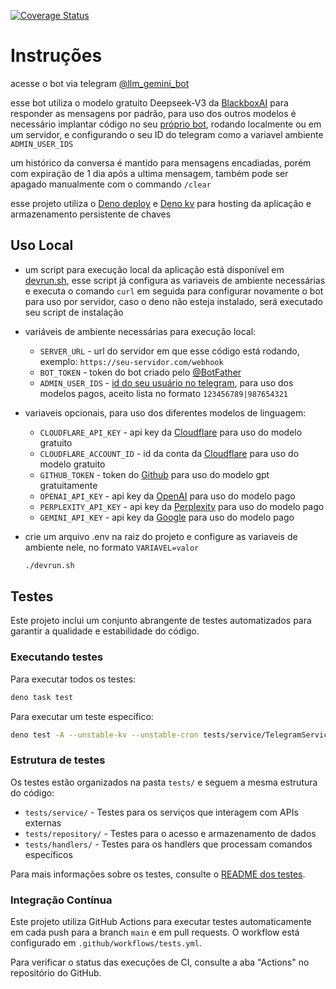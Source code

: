 [![Coverage Status](https://coveralls.io/repos/github/lucasliet/llm-telegram-bot/badge.svg?branch=main)](https://coveralls.io/github/lucasliet/llm-telegram-bot?branch=main)

# Instruções

acesse o bot via telegram [@llm_gemini_bot](https://t.me/llm_gemini_bot)

esse bot utiliza o modelo gratuito Deepseek-V3 da [BlackboxAI](https://www.blackbox.ai/) para responder as mensagens por padrão, para uso dos outros modelos é
necessário implantar código no seu [próprio bot](https://core.telegram.org/bots/tutorial), rodando localmente ou em um servidor, e configurando o seu ID do
telegram como a variavel ambiente `ADMIN_USER_IDS`

um histórico da conversa é mantido para mensagens encadiadas, porém com expiração de 1 dia após a ultima mensagem, também pode ser apagado manualmente com o
commando `/clear`

esse projeto utiliza o [Deno deploy](https://deno.com/deploy) e [Deno kv](https://deno.com/kv) para hosting da aplicação e armazenamento persistente de chaves

## Uso Local

- um script para execução local da aplicação está disponível em [devrun.sh](./devrun.sh), esse script já configura as variaveis de ambiente necessárias e
  executa o comando `curl` em seguida para configurar novamente o bot para uso por servidor, caso o deno não esteja instalado, será executado seu script de
  instalação

- variáveis de ambiente necessárias para execução local:
  - `SERVER_URL` - url do servidor em que esse código está rodando, exemplo: `https://seu-servidor.com/webhook`
  - `BOT_TOKEN` - token do bot criado pelo [@BotFather](https://t.me/BotFather)
  - `ADMIN_USER_IDS` - [id do seu usuário no telegram](https://core.telegram.org/api/bots/ids#user-ids), para uso dos modelos pagos, aceito lista no formato
    `123456789|987654321`
- variaveis opcionais, para uso dos diferentes modelos de linguagem:
  - `CLOUDFLARE_API_KEY` - api key da [Cloudflare](https://developers.cloudflare.com/workers-ai/get-started/rest-api/) para uso do modelo gratuito
  - `CLOUDFLARE_ACCOUNT_ID` - id da conta da [Cloudflare](https://developers.cloudflare.com/workers-ai/get-started/rest-api/) para uso do modelo gratuito
  - `GITHUB_TOKEN` - token do [Github](https://docs.github.com/en/authentication/keeping-your-account-and-data-secure/managing-your-personal-access-tokens) para
    uso do modelo gpt gratuitamente
  - `OPENAI_API_KEY` - api key da [OpenAI](https://platform.openai.com/api-keys) para uso do modelo pago
  - `PERPLEXITY_API_KEY` - api key da [Perplexity](https://docs.perplexity.ai/guides/getting-started) para uso do modelo pago
  - `GEMINI_API_KEY` - api key da [Google](https://aistudio.google.com/app/apikey?hl=pt-br) para uso do modelo pago

- crie um arquivo .env na raiz do projeto e configure as variaveis de ambiente nele, no formato `VARIAVEL=valor`
  ```bash
  ./devrun.sh
  ```

## Testes

Este projeto inclui um conjunto abrangente de testes automatizados para garantir a qualidade e estabilidade do código.

### Executando testes

Para executar todos os testes:

```bash
deno task test
```

Para executar um teste específico:

```bash
deno test -A --unstable-kv --unstable-cron tests/service/TelegramService.test.ts
```

### Estrutura de testes

Os testes estão organizados na pasta `tests/` e seguem a mesma estrutura do código:

- `tests/service/` - Testes para os serviços que interagem com APIs externas
- `tests/repository/` - Testes para o acesso e armazenamento de dados
- `tests/handlers/` - Testes para os handlers que processam comandos específicos

Para mais informações sobre os testes, consulte o [README dos testes](./tests/README.md).

### Integração Contínua

Este projeto utiliza GitHub Actions para executar testes automaticamente em cada push para a branch `main` e em pull requests. O workflow está configurado em
`.github/workflows/tests.yml`.

Para verificar o status das execuções de CI, consulte a aba "Actions" no repositório do GitHub.
